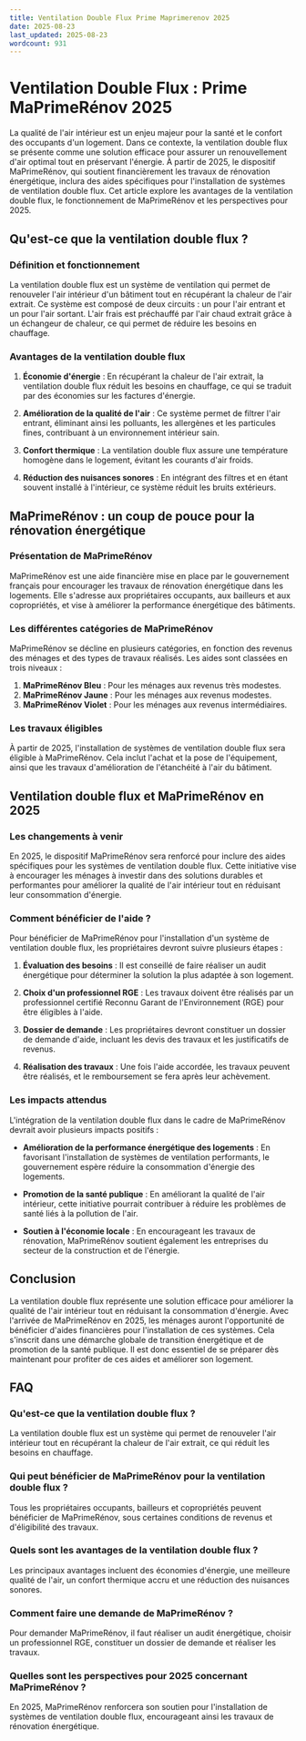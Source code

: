 ```yaml
---
title: Ventilation Double Flux Prime Maprimerenov 2025
date: 2025-08-23
last_updated: 2025-08-23
wordcount: 931
---
```


# Ventilation Double Flux : Prime MaPrimeRénov 2025

La qualité de l'air intérieur est un enjeu majeur pour la santé et le confort des occupants d'un logement. Dans ce contexte, la ventilation double flux se présente comme une solution efficace pour assurer un renouvellement d'air optimal tout en préservant l'énergie. À partir de 2025, le dispositif MaPrimeRénov, qui soutient financièrement les travaux de rénovation énergétique, inclura des aides spécifiques pour l'installation de systèmes de ventilation double flux. Cet article explore les avantages de la ventilation double flux, le fonctionnement de MaPrimeRénov et les perspectives pour 2025.

## Qu'est-ce que la ventilation double flux ?

### Définition et fonctionnement

La ventilation double flux est un système de ventilation qui permet de renouveler l'air intérieur d'un bâtiment tout en récupérant la chaleur de l'air extrait. Ce système est composé de deux circuits : un pour l'air entrant et un pour l'air sortant. L'air frais est préchauffé par l'air chaud extrait grâce à un échangeur de chaleur, ce qui permet de réduire les besoins en chauffage.

### Avantages de la ventilation double flux

1. **Économie d'énergie** : En récupérant la chaleur de l'air extrait, la ventilation double flux réduit les besoins en chauffage, ce qui se traduit par des économies sur les factures d'énergie.
   
2. **Amélioration de la qualité de l'air** : Ce système permet de filtrer l'air entrant, éliminant ainsi les polluants, les allergènes et les particules fines, contribuant à un environnement intérieur sain.

3. **Confort thermique** : La ventilation double flux assure une température homogène dans le logement, évitant les courants d'air froids.

4. **Réduction des nuisances sonores** : En intégrant des filtres et en étant souvent installé à l'intérieur, ce système réduit les bruits extérieurs.

## MaPrimeRénov : un coup de pouce pour la rénovation énergétique

### Présentation de MaPrimeRénov

MaPrimeRénov est une aide financière mise en place par le gouvernement français pour encourager les travaux de rénovation énergétique dans les logements. Elle s'adresse aux propriétaires occupants, aux bailleurs et aux copropriétés, et vise à améliorer la performance énergétique des bâtiments.

### Les différentes catégories de MaPrimeRénov

MaPrimeRénov se décline en plusieurs catégories, en fonction des revenus des ménages et des types de travaux réalisés. Les aides sont classées en trois niveaux :

1. **MaPrimeRénov Bleu** : Pour les ménages aux revenus très modestes.
2. **MaPrimeRénov Jaune** : Pour les ménages aux revenus modestes.
3. **MaPrimeRénov Violet** : Pour les ménages aux revenus intermédiaires.

### Les travaux éligibles

À partir de 2025, l'installation de systèmes de ventilation double flux sera éligible à MaPrimeRénov. Cela inclut l'achat et la pose de l'équipement, ainsi que les travaux d'amélioration de l'étanchéité à l'air du bâtiment.

## Ventilation double flux et MaPrimeRénov en 2025

### Les changements à venir

En 2025, le dispositif MaPrimeRénov sera renforcé pour inclure des aides spécifiques pour les systèmes de ventilation double flux. Cette initiative vise à encourager les ménages à investir dans des solutions durables et performantes pour améliorer la qualité de l'air intérieur tout en réduisant leur consommation d'énergie.

### Comment bénéficier de l'aide ?

Pour bénéficier de MaPrimeRénov pour l'installation d'un système de ventilation double flux, les propriétaires devront suivre plusieurs étapes :

1. **Évaluation des besoins** : Il est conseillé de faire réaliser un audit énergétique pour déterminer la solution la plus adaptée à son logement.
   
2. **Choix d'un professionnel RGE** : Les travaux doivent être réalisés par un professionnel certifié Reconnu Garant de l'Environnement (RGE) pour être éligibles à l'aide.

3. **Dossier de demande** : Les propriétaires devront constituer un dossier de demande d'aide, incluant les devis des travaux et les justificatifs de revenus.

4. **Réalisation des travaux** : Une fois l'aide accordée, les travaux peuvent être réalisés, et le remboursement se fera après leur achèvement.

### Les impacts attendus

L'intégration de la ventilation double flux dans le cadre de MaPrimeRénov devrait avoir plusieurs impacts positifs :

- **Amélioration de la performance énergétique des logements** : En favorisant l'installation de systèmes de ventilation performants, le gouvernement espère réduire la consommation d'énergie des logements.
  
- **Promotion de la santé publique** : En améliorant la qualité de l'air intérieur, cette initiative pourrait contribuer à réduire les problèmes de santé liés à la pollution de l'air.

- **Soutien à l'économie locale** : En encourageant les travaux de rénovation, MaPrimeRénov soutient également les entreprises du secteur de la construction et de l'énergie.

## Conclusion

La ventilation double flux représente une solution efficace pour améliorer la qualité de l'air intérieur tout en réduisant la consommation d'énergie. Avec l'arrivée de MaPrimeRénov en 2025, les ménages auront l'opportunité de bénéficier d'aides financières pour l'installation de ces systèmes. Cela s'inscrit dans une démarche globale de transition énergétique et de promotion de la santé publique. Il est donc essentiel de se préparer dès maintenant pour profiter de ces aides et améliorer son logement.

## FAQ

### Qu'est-ce que la ventilation double flux ?

La ventilation double flux est un système qui permet de renouveler l'air intérieur tout en récupérant la chaleur de l'air extrait, ce qui réduit les besoins en chauffage.

### Qui peut bénéficier de MaPrimeRénov pour la ventilation double flux ?

Tous les propriétaires occupants, bailleurs et copropriétés peuvent bénéficier de MaPrimeRénov, sous certaines conditions de revenus et d'éligibilité des travaux.

### Quels sont les avantages de la ventilation double flux ?

Les principaux avantages incluent des économies d'énergie, une meilleure qualité de l'air, un confort thermique accru et une réduction des nuisances sonores.

### Comment faire une demande de MaPrimeRénov ?

Pour demander MaPrimeRénov, il faut réaliser un audit énergétique, choisir un professionnel RGE, constituer un dossier de demande et réaliser les travaux.

### Quelles sont les perspectives pour 2025 concernant MaPrimeRénov ?

En 2025, MaPrimeRénov renforcera son soutien pour l'installation de systèmes de ventilation double flux, encourageant ainsi les travaux de rénovation énergétique.